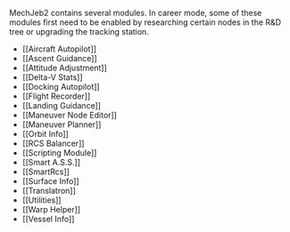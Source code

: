 MechJeb2 contains several modules. In career mode, some of these modules first need to be enabled by researching certain nodes in the R&D tree or upgrading the tracking station.

* [[Aircraft Autopilot]]
* [[Ascent Guidance]]
* [[Attitude Adjustment]]
* [[Delta-V Stats]]
* [[Docking Autopilot]]
* [[Flight Recorder]]
* [[Landing Guidance]]
* [[Maneuver Node Editor]]
* [[Maneuver Planner]]
* [[Orbit Info]]
* [[RCS Balancer]]
* [[Scripting Module]]
* [[Smart A.S.S.]]
* [[SmartRcs]]
* [[Surface Info]]
* [[Translatron]]
* [[Utilities]]
* [[Warp Helper]]
* [[Vessel Info]]
